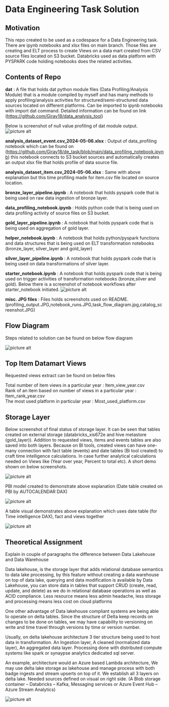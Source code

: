 # Data Engineering Task Solution
## Motivation
This repo created to be used as a codespace for a Data Engineering task.
There are ipynb notebooks and xlsx files on main branch. Those files are creating and ELT process to create Views on a data mart created from CSV source files located on S3 bucket.
Databricks used as data platform with PYSPARK code holding notebooks does the related activities.

## Contents of Repo
**dat** : A file that holds dat python module files (Data Profiling/Analysis Module) that is a module compiled by myself and has many methods to apply profiling/analysis activities for structured/semi-structured data sources located on different platforms. Can be imported to ipynb notebooks with import dat command. Detailed information can be found on link (https://github.com/Giray18/data_analysis_tool)

Below is screenshot of null value profiling of dat module output.
![picture alt](profiling_output.JPG) 


**analysis_dataset_event.csv_2024-05-06.xlsx** : Output of data_profiling notebook which can be found on (https://github.com/Giray18/de_task/blob/main/data_profiling_notebook.ipynb) this notebook connects to S3 bucket sources and automatically creates an output xlsx file that holds profile of data source file.

**analysis_dataset_item.csv_2024-05-06.xlsx** : Same with above explanation but this time profiling made for item.csv file located on source location.

**bronze_layer_pipeline.ipynb** : A notebook that holds pyspark code that is being used on raw data ingestion of bronze layer.

**data_profiling_notebook.ipynb** : Holds python code that is being used on data profiling activity of source files on S3 bucket.

**gold_layer_pipeline.ipynb** : A notebook that holds pyspark code that is being used on aggregation of gold layer.

**helper_notebook.ipynb** : A notebook that holds python/pyspark functions and data structures that is being used on ELT transformation notebooks (bronze_layer, silver_layer and gold_layer)

**silver_layer_pipeline.ipynb** : A notebook that holds pyspark code that is being used on data transformations of silver layer.

**starter_notebook.ipynb** : A notebook that holds pyspark code that is being used on trigger activities of transformation notebooks (bronze,silver and gold).
Below there is a screenshot of notebook workflows after starter_notebook initiated.
![picture alt](notebook_runs.JPG) 

**misc. JPG files** : Files holds screenshots used on README. (profiling_output.JPG,notebook_runs.JPG,task_flow_diagram.jpg,catalog_screenshot.JPG)

## Flow Diagram
Steps related to solution can be found on below flow diagram

![picture alt](task_flow_diagram.jpg) 

## Top Item Datamart Views
Requested views extract can be found on below files

Total number of item views in a particular year : Item_view_year.csv <br>
Rank of an item based on number of views in a particular year : Item_rank_year.csv <br>
The most used platform in particular year : Most_used_platform.csv <br>


## Storage Layer
Below screenshot of final status of storage layer. It can be seen that tables created on external storage (databricks_xis672e and hive metastore (gold_layer)). Addition to requested views, items and events tables are also saved into both layers. Because on BI tools, created views can have one-many connection with fact table (events) and date tables (Bi tool created) to craft time intelligence calculations. In case further analytical calculations needed on Views like (Year over year, Percent to total etc). A short demo shown on below screenshots.

![picture alt](catalog_screenshot.JPG) 

PBI model created to demonstrate above explanation (Date table created on PBI by AUTOCALENDAR DAX)

![picture alt](PBI_model.JPG) 

A table visual demonstrates above explanation which uses date table (for Time intelligence DAX), fact and views together

![picture alt](PBI_table.JPG) 


## Theoretical Assignment

Explain in couple of paragraphs the difference between Data Lakehouse and Data Warehouse

Data lakehouse, is the storage layer that adds relational database semantics to data lake processing, by this feature without creating a data warehouse on top of data lake, querying and data modification is available by Data Lakehouse, you can store data in tables that support CRUD (create, read, update, and delete) as we do in relational database operations as well as ACID compliance. Less resource means less admin headache, less storage and processing means less cost on cloud platforms

One other advantage of Data lakehouse compliant systems are being able to operate on delta tables. Since the structure of Delta keep records on changes to be done on tables, we may have capability to versioning on write and time travel through versions by time or version number.

Usually, on delta lakehouse architecture 3 tier structure being used to host data in transformation. An Ingestion layer, A cleaned (normalized data layer), An aggregated data layer. Processing done with distributed compute systems like spark or synaypse analytics dedicated sql server.

An example, architecture would an Azure based Lambda architecture, We may use delta lake storage as lakehouse and manage process with both badge ingests and stream upserts on top of it. We establish all 3 layers on delta lake. Needed sources defined on visual on right side. (A Blob storage container – Databricks – Kafka, Messaging services or Azure Event Hub – Azure Stream Analytics)

![picture alt](architecture.png)






 
